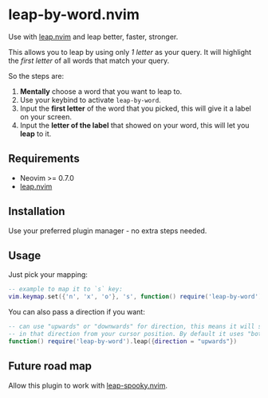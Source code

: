 # leap-by-word.nvim

Use with [leap.nvim](https://github.com/ggandor/leap.nvim) and leap better, faster, stronger.

This allows you to leap by using only *1 letter* as your query.
It will highlight the *first letter* of all words that match your query.

So the steps are:

1. **Mentally** choose a word that you want to leap to.
2. Use your keybind to activate `leap-by-word`.
3. Input the **first letter** of the word that you picked, this will give it a label on your screen.
4. Input the **letter of the label** that showed on your word, this will let you **leap** to it.

## Requirements

* Neovim >= 0.7.0
* [leap.nvim](https://github.com/ggandor/leap.nvim)

## Installation

Use your preferred plugin manager - no extra steps needed.

## Usage

Just pick your mapping:

```lua
-- example to map it to `s` key:
vim.keymap.set({'n', 'x', 'o'}, 's', function() require('leap-by-word').leap() end, {})
```

You can also pass a direction if you want:
```lua
-- can use "upwards" or "downwards" for direction, this means it will search only
-- in that direction from your cursor position. By default it uses "both" directions.
function() require('leap-by-word').leap({direction = "upwards"})
```

## Future road map

Allow this plugin to work with [leap-spooky.nvim](https://github.com/ggandor/leap-spooky.nvim).

